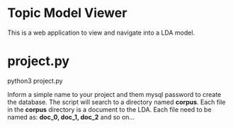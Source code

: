 # Topic Model Viewer
This is a web application to view and navigate into a LDA model.

# project.py

python3 project.py

Inform a simple name to your project and them mysql password to create the database.
The script will search to a directory named **corpus**. 
Each file in the **corpus** directory is a document to the LDA.
Each file need to be named as: **doc_0, doc_1, doc_2** and so on...
